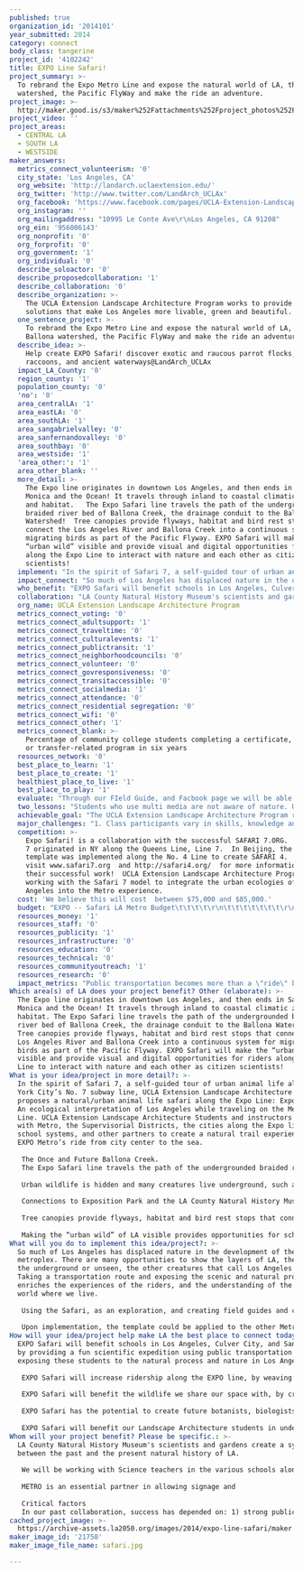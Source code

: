 ```yaml
---
published: true
organization_id: '2014101'
year_submitted: 2014
category: connect
body_class: tangerine
project_id: '4102242'
title: EXPO Line Safari!
project_summary: >-
  To rebrand the Expo Metro Line and expose the natural world of LA, the Ballona
  watershed, the Pacific FlyWay and make the ride an adventure.
project_image: >-
  http://maker.good.is/s3/maker%252Fattachments%252Fproject_photos%252Fimages%252F21750%252Fdisplay%252Fsafari.jpg=c570x385
project_video: ''
project_areas:
  - CENTRAL LA
  - SOUTH LA
  - WESTSIDE
maker_answers:
  metrics_connect_volunteerism: '0'
  city_state: 'Los Angeles, CA'
  org_website: 'http://landarch.uclaextension.edu/'
  org_twitter: 'http://www.twitter.com/LandArch_UCLAx'
  org_facebook: 'https://www.facebook.com/pages/UCLA-Extension-Landscape-Architecture-Program'
  org_instagram: ''
  org_mailingaddress: "10995 Le Conte Ave\r\nLos Angeles, CA 91208"
  org_ein: '956006143'
  org_nonprofit: '0'
  org_forprofit: '0'
  org_government: '1'
  org_individual: '0'
  describe_soloactor: '0'
  describe_proposedcollaboration: '1'
  describe_collaboration: '0'
  describe_organization: >-
    The UCLA Extension Landscape Architecture Program works to provide design
    solutions that make Los Angeles more livable, green and beautiful.
  one_sentence_project: >-
    To rebrand the Expo Metro Line and expose the natural world of LA, the
    Ballona watershed, the Pacific FlyWay and make the ride an adventure.
  describe_idea: >-
    Help create EXPO Safari! discover exotic and raucous parrot flocks, masked
    raccoons, and ancient waterways@LandArch_UCLAx
  impact_LA_County: '0'
  region_county: '1'
  population_county: '0'
  'no': '0'
  area_centralLA: '1'
  area_eastLA: '0'
  area_southLA: '1'
  area_sangabrielvalley: '0'
  area_sanfernandovalley: '0'
  area_southbay: '0'
  area_westside: '1'
  'area_other:': '1'
  area_other_blank: ''
  more_detail: >-
    The Expo line originates in downtown Los Angeles, and then ends in Santa
    Monica and the Ocean! It travels through inland to coastal climatic zones,
    and habitat.   The Expo Safari line travels the path of the undergrounded
    braided river bed of Ballona Creek, the drainage conduit to the Ballona
    Watershed!  Tree canopies provide flyways, habitat and bird rest stops that
    connect the Los Angeles River and Ballona Creek into a continuous system for
    migrating birds as part of the Pacific Flyway. EXPO Safari will make the
    “urban wild” visible and provide visual and digital opportunities for riders
    along the Expo Line to interact with nature and each other as citizen
    scientists!
  implement: "In the spirit of Safari 7, a self-guided tour of urban animal life along New York City’s No. 7 subway line, UCLA Extension Landscape Architecture Program proposes a natural/urban animal life safari along the Expo Line: Expo Safari! An ecological interpretation of Los Angeles while traveling on the Metro Expo Line.  UCLA Extension Landscape Architecture Students and instructors will work with Metro, the  Supervisorial Districts, the cities along the Expo line, the school systems, and other partners to create a natural trail experience of the EXPO Metro’s ride from city center to the sea.\r\n\r\nThe Once and Future Ballona Creek.\r\nThe Expo Safari line travels the path of the undergrounded braided river bed of Ballona Creek, the drainage conduit to the Ballona Watershed!  The Safari will explain the watershed, its importance, the history of urban development and the resulting filling and reduction of the Ballona Creek and its continuing importance and vibrancy, providing habitat and food for migratory birds. \r\n\r\nUrban wildlife is hidden and many creatures live underground, such as possums, rats, raccoons, moles, and snakes.  Subways and pipelines provide habitat for much of this subterranean wildlife.\r\n\r\nConnections to Exposition Park and the LA County Natural History Museum provide opportunities to explore the natural past of California, and the new Botanical Gardens have wonderful displays of California’s native plants, and ecosystems.\r\n\r\nTree canopies provide flyways, habitat and bird rest stops that connect the LAs River and Ballona Creek into a continuous system for migrating birds. Above ground are shorebirds, waterfowl, songbirds and raptors that feed, rest and winter in Southern California. Ducks, hawks, redwing blackbirds, as well as Canada geese, seagulls and snowy plovers are among the many species of birds that can be seen along Expo Safari as it passes through a portion of the Pacific Flyway.\r\n\r\nMaking the “urban wild” of LA visible provides opportunities for schools along the Metro Line to interact with nature. To encourage schools and students to participate, “Field Guides” will be developed and an “Expo Safari! Field Guide Book” (mobile app to be developed), containing information and images of the animals and habitat that are along the route and sections for the recording of animals seen and experienced.  The field guides will be uploaded to a Facebook page : “Field Work: Expo Safari!”, that will showcase citizen scientists discoveries."
  impact_connect: "So much of Los Angeles has displaced nature in the development of the metroplex.  There are many opportunities to show the layers of LA, the past, the underground or unseen, the other creatures that call Los Angeles home. Taking a transportation route and exposing the scenic and natural processes enriches the experiences of the riders, and the understanding of the natural world where we live. \r\n\r\nUsing the Safari, as an exploration, and creating field guides and citizen scientists who record nature and become aware of these interconnections is just one of the possibilities for the Expo Line “Safari”.  This UCLA Extension Landscape Architecture program will work with students, naturalists, artists and metro riders to create an extraordinary experience of nature along the Los Angeles Metro Expo Line.\r\n\r\nUpon implementation, the template could be applied to the other Metro lines: Gold (the Cornfields and LA River), Blue (Augustus F. Hawkins Park and LA Port), etc., creating a network of nature and transportation opportunities.\r\n"
  who_benefit: "EXPO Safari will benefit schools in Los Angeles, Culver City, and Santa Monica by providing a fun scientific expedition using public transportation and exposing these students to the natural process and nature in Los Angeles.\r\n\r\nEXPO Safari will increase ridership along the EXPO line, by weaving the Natural History Museum, Gardens, Ballona Creek, into the Safari experience and engaging riders to explore areas along the route.\r\n\r\nEXPO Safari will benefit the wildlife we share our space with, by creating an understanding of tree canopies, bird migration, the value of wildlife in our city.\r\n\r\nEXPO Safari has the potential to create future botanists, biologists, zoologists, park rangers, hikers and a citizenry that is excited to explore outside the confines of a train, to see more of the world, to learn more and to experience nature.\r\n\r\nEXPO Safari will benefit our Landscape Architecture students in understanding that design is a collaborative process.\r\n"
  collaboration: "LA County Natural History Museum's scientists and gardens create a synergy between the past and the present natural history of LA.\r\n\r\nWe will be working with Science teachers in the various schools along the route. Working together to create a curriculum that is vibrant with urban wildlife. Our Landscape Architecture program has worked with various schools in Los Angeles County on service projects and learning curriculum.\r\n\r\nMETRO is an essential partner in allowing signage and \r\n\r\nCritical factors\r\nIn our past collaboration, success has depended on: 1) strong  public outreach – on the ground level at the schools as well as at agencies; 2) clear understanding of timeline and abilities of students;  3) the ability to share our strengths and leverage partnerships and resources for students and our work.\r\n\r\n"
  org_name: UCLA Extension Landscape Architecture Program
  metrics_connect_voting: '0'
  metrics_connect_adultsupport: '1'
  metrics_connect_traveltime: '0'
  metrics_connect_culturalevents: '1'
  metrics_connect_publictransit: '1'
  metrics_connect_neighborhoodcouncils: '0'
  metrics_connect_volunteer: '0'
  metrics_connect_govresponsiveness: '0'
  metrics_connect_transitaccessible: '0'
  metrics_connect_socialmedia: '1'
  metrics_connect_attendance: '0'
  metrics_connect_residential segregation: '0'
  metrics_connect_wifi: '0'
  metrics_connect_other: '1'
  metrics_connect_blank: >-
    Percentage of community college students completing a certificate, degree,
    or transfer-related program in six years
  resources_network: '0'
  best_place_to_learn: '1'
  best_place_to_create: '1'
  healthiest_place_to_live: '1'
  best_place_to_play: '1'
  evaluate: "Through our FIeld Guide, and Facbook page we will be able to track individual activity an reach.\r\n\r\nWe will provide evaluations for digital app and feedback so that we can monitor the free downloads and implement suggestions or improvements.\r\n\r\nThrough the school downloads, we will follow up at the end of the school year to gather information on the success and suggestions on improvements and other features."
  two_lessons: "Students who use multi media are not aware of nature. Using digital media we will create a digital program to engage our digital students in the nature of Los Angeles.\r\n\r\nMuch of the natural beauty of LA is undiscovered. Providing views and stories into other layers of LA through a mobile application and interpretive graphics at the Metro stations and on trains, and digital venues will create a better understanding and awareness of nature. \r\n\r\nThis model of success is fully documented in SAFARI 7, which was implemented in New York on the Queens Line #7. We are basing our templates on this successful model of education on transit through mobile apps and graphic displays."
  achievable_goal: "The UCLA Extension Landscape Architecture Program recently completed the Green Alleys Project with Jefferson High School students, and have worked with the County of Los Angeles Department of Parks and Recreation on their regional park master plan. We recently completed working with the City of LA Bureau of Sanitation on applying and creating low impact development solutions along the Tujunga Wash, to reduce TMDL’s at tributaries to reduce the cumulative pollutants at confluences. All these projects were done within the timeframe of a quarter class.\r\n\r\nOur independent study class will cover three quarters and include our landscape architecture, design graphics, and interior design students working with LAUSD students, teachers and scientists. \r\n\r\nMetro grants are available to incorporate arts and sciences and we are in the process of applying as a match.\r\n\r\nThe UCLA Extension Landscape Architecture Program has met all deliverables and timelines within the last 4 years of service project classes."
  major_challenges: "1. Class participants vary in skills, knowledge and learning levels. We will provide outside assistance in areas where we have the need. This also provide more learning opportunities to our students and to LAUSD students and the community.\r\n\r\n2. Funding. We have been seeking funding for this endeavor over this year, but the EXPO Safari covers a broad area and LA2050 actually encourages the broad reach of this service project, thus providing funds for a regional nature experience."
  competition: >-
    Expo Safari! is a collaboration with the successful SAFARI 7.ORG.    SAFARI
    7 originated in NY along the Queens Line, Line 7.  In Beijing, the SAFARI
    template was implemented along the No. 4 Line to create SAFARI 4.  Please
    visit www.safari7.org  and http://safari4.org/  for more information on
    their successful work!  UCLA Extension Landscape Architecture Program is
    working with the Safari 7 model to integrate the urban ecologies of Los
    Angeles into the Metro experience.
  cost: 'We believe this will cost  between $75,000 and $85,000.'
  budget: "EXPO -- Safari LA Metro Budget\t\t\t\t\r\n\t\t\t\t\t\t\t\r\nProposed Class Budget and Funding\t\t\t\t\r\n\t\t\t\t\t\t\tTotal \r\n2 Instructors (one quarter)\t\t\t2\t$8,000 \t$16,000 \r\n1 Guest lecturer (Janette Kim, travel and fee)\t1\t$5,000 \t$5,000 \r\n4 Outreach sessions (2 community meetings, 2 LAUSD)\t4\t$4,000 \t$16,000 \r\n1 Graphic Artist (proposed: Ed Lum)\t\t\t\t1\t$5,0 00 \t$5,000 \r\nDigital App \t\t\t\t\t\t$10,000 \t$10,000 \r\nMaterials \t\t\t\t\t\t$10,000 \t$10,000 \r\n\t\t\t\t\t\t\t$62,000 \r\nAdministrative Services\t\t\t\t\t\t$18,600 \r\n\tTotal\t\t\t\t\t\t$80,600 \r\n"
  resources_money: '1'
  resources_staff: '0'
  resources_publicity: '1'
  resources_infrastructure: '0'
  resources_education: '0'
  resources_technical: '0'
  resources_communityoutreach: '1'
  resources_research: '0'
  impact_metrics: "Public transportation becomes more than a \"ride\" by becoming an \"adventure\". The EXPO Safari is a cultural event, and will celebrate migration of birds, seasons of the year, and create a Facebook page that connects Angelenos to nature and each other.\r\n\r\nStudents in UCLA Extension Program receive a certificate that meets the education requirement to sit for licensure in the state of California."
Which area(s) of LA does your project benefit? Other (elaborate): >-
  The Expo line originates in downtown Los Angeles, and then ends in Santa
  Monica and the Ocean! It travels through inland to coastal climatic zones, and
  habitat. The Expo Safari line travels the path of the undergrounded braided
  river bed of Ballona Creek, the drainage conduit to the Ballona Watershed!
  Tree canopies provide flyways, habitat and bird rest stops that connect the
  Los Angeles River and Ballona Creek into a continuous system for migrating
  birds as part of the Pacific Flyway. EXPO Safari will make the “urban wild”
  visible and provide visual and digital opportunities for riders along the Expo
  Line to interact with nature and each other as citizen scientists!
What is your idea/project in more detail?: >-
  In the spirit of Safari 7, a self-guided tour of urban animal life along New
  York City’s No. 7 subway line, UCLA Extension Landscape Architecture Program
  proposes a natural/urban animal life safari along the Expo Line: Expo Safari!
  An ecological interpretation of Los Angeles while traveling on the Metro Expo
  Line. UCLA Extension Landscape Architecture Students and instructors will work
  with Metro, the Supervisorial Districts, the cities along the Expo line, the
  school systems, and other partners to create a natural trail experience of the
  EXPO Metro’s ride from city center to the sea.
   
   The Once and Future Ballona Creek.
   The Expo Safari line travels the path of the undergrounded braided river bed of Ballona Creek, the drainage conduit to the Ballona Watershed! The Safari will explain the watershed, its importance, the history of urban development and the resulting filling and reduction of the Ballona Creek and its continuing importance and vibrancy, providing habitat and food for migratory birds. 
   
   Urban wildlife is hidden and many creatures live underground, such as possums, rats, raccoons, moles, and snakes. Subways and pipelines provide habitat for much of this subterranean wildlife.
   
   Connections to Exposition Park and the LA County Natural History Museum provide opportunities to explore the natural past of California, and the new Botanical Gardens have wonderful displays of California’s native plants, and ecosystems.
   
   Tree canopies provide flyways, habitat and bird rest stops that connect the LAs River and Ballona Creek into a continuous system for migrating birds. Above ground are shorebirds, waterfowl, songbirds and raptors that feed, rest and winter in Southern California. Ducks, hawks, redwing blackbirds, as well as Canada geese, seagulls and snowy plovers are among the many species of birds that can be seen along Expo Safari as it passes through a portion of the Pacific Flyway.
   
   Making the “urban wild” of LA visible provides opportunities for schools along the Metro Line to interact with nature. To encourage schools and students to participate, “Field Guides” will be developed and an “Expo Safari! Field Guide Book” (mobile app to be developed), containing information and images of the animals and habitat that are along the route and sections for the recording of animals seen and experienced. The field guides will be uploaded to a Facebook page : “Field Work: Expo Safari!”, that will showcase citizen scientists discoveries.
What will you do to implement this idea/project?: >-
  So much of Los Angeles has displaced nature in the development of the
  metroplex. There are many opportunities to show the layers of LA, the past,
  the underground or unseen, the other creatures that call Los Angeles home.
  Taking a transportation route and exposing the scenic and natural processes
  enriches the experiences of the riders, and the understanding of the natural
  world where we live. 
   
   Using the Safari, as an exploration, and creating field guides and citizen scientists who record nature and become aware of these interconnections is just one of the possibilities for the Expo Line “Safari”. This UCLA Extension Landscape Architecture program will work with students, naturalists, artists and metro riders to create an extraordinary experience of nature along the Los Angeles Metro Expo Line.
   
   Upon implementation, the template could be applied to the other Metro lines: Gold (the Cornfields and LA River), Blue (Augustus F. Hawkins Park and LA Port), etc., creating a network of nature and transportation opportunities.
How will your idea/project help make LA the best place to connect today? In LA2050?: >-
  EXPO Safari will benefit schools in Los Angeles, Culver City, and Santa Monica
  by providing a fun scientific expedition using public transportation and
  exposing these students to the natural process and nature in Los Angeles.
   
   EXPO Safari will increase ridership along the EXPO line, by weaving the Natural History Museum, Gardens, Ballona Creek, into the Safari experience and engaging riders to explore areas along the route.
   
   EXPO Safari will benefit the wildlife we share our space with, by creating an understanding of tree canopies, bird migration, the value of wildlife in our city.
   
   EXPO Safari has the potential to create future botanists, biologists, zoologists, park rangers, hikers and a citizenry that is excited to explore outside the confines of a train, to see more of the world, to learn more and to experience nature.
   
   EXPO Safari will benefit our Landscape Architecture students in understanding that design is a collaborative process.
Whom will your project benefit? Please be specific.: >-
  LA County Natural History Museum's scientists and gardens create a synergy
  between the past and the present natural history of LA.
   
   We will be working with Science teachers in the various schools along the route. Working together to create a curriculum that is vibrant with urban wildlife. Our Landscape Architecture program has worked with various schools in Los Angeles County on service projects and learning curriculum.
   
   METRO is an essential partner in allowing signage and 
   
   Critical factors
   In our past collaboration, success has depended on: 1) strong public outreach – on the ground level at the schools as well as at agencies; 2) clear understanding of timeline and abilities of students; 3) the ability to share our strengths and leverage partnerships and resources for students and our work.
cached_project_image: >-
  https://archive-assets.la2050.org/images/2014/expo-line-safari/maker.good.is/s3/maker%252Fattachments%252Fproject_photos%252Fimages%252F21750%252Fdisplay%252Fsafari.jpg=c570x385.jpg
maker_image_id: '21750'
maker_image_file_name: safari.jpg

---
```

